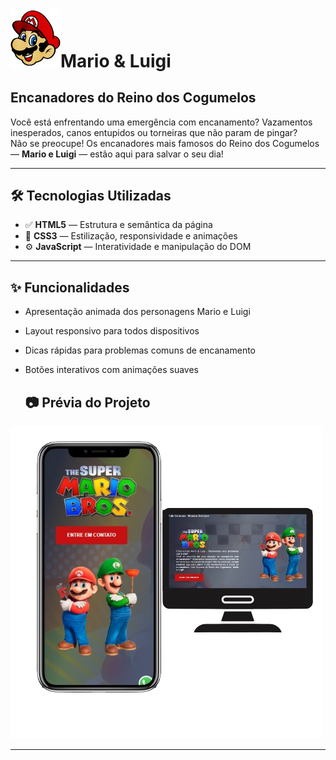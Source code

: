 # <img src="https://github.com/tiagomdr/MarioBros/blob/master/img/icon.png?raw=true" width="80px">Mario & Luigi

<h2>Encanadores do Reino dos Cogumelos </h2>

Você está enfrentando uma emergência com encanamento? Vazamentos inesperados, canos entupidos ou torneiras que não param de pingar?  
Não se preocupe! Os encanadores mais famosos do Reino dos Cogumelos — **Mario e Luigi** — estão aqui para salvar o seu dia!

---

## 🛠 Tecnologias Utilizadas

- ✅ **HTML5** — Estrutura e semântica da página  
- 🎨 **CSS3** — Estilização, responsividade e animações  
- ⚙️ **JavaScript** — Interatividade e manipulação do DOM  

---

## ✨ Funcionalidades

- Apresentação animada dos personagens Mario e Luigi  
- Layout responsivo para todos dispositivos  
- Dicas rápidas para problemas comuns de encanamento  
- Botões interativos com animações suaves

  ## 📷 Prévia do Projeto
<img src="https://github.com/tiagomdr/MarioBros/blob/master/img/mario_e_loide.png?raw=true" alt="Previa do projeto">

---
